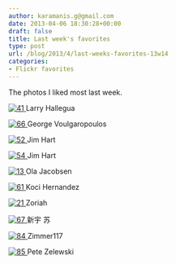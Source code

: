 ```yaml
---
author: karamanis.g@gmail.com
date: 2013-04-06 18:30:28+00:00
draft: false
title: Last week's favorites
type: post
url: /blog/2013/4/last-weeks-favorites-13w14
categories:
- Flickr favorites
---
```


The photos I liked most last week.

[![41](http://farm9.staticflickr.com/8241/8583976713_14d183b6a4_b.jpg)
](http://www.flickr.com/photos/64515520@N02/8583976713)
Larry Hallegua





[![66](http://farm9.staticflickr.com/8520/8604839398_c6af767476_b.jpg)
](http://www.flickr.com/photos/68807691@N00/8604839398)
George Voulgaropoulos





[![52](http://farm9.staticflickr.com/8388/8591726235_58f9b93536_b.jpg)
](http://www.flickr.com/photos/31477151@N04/8591726235)
Jim Hart





[![54](http://farm9.staticflickr.com/8100/8609197527_fe2e1557a2_b.jpg)
](http://www.flickr.com/photos/31477151@N04/8609197527)
Jim Hart





[![13](http://farm9.staticflickr.com/8520/8613803385_204d89a991_b.jpg)
](http://www.flickr.com/photos/27556041@N04/8613803385)
Ola Jacobsen





[![61](http://farm9.staticflickr.com/8533/8602102025_b718a1aa05.jpg)
](http://www.flickr.com/photos/44908314@N00/8602102025)
Koci Hernandez





[![21](http://farm9.staticflickr.com/8406/8616241388_1ebfef80ed_b.jpg)
](http://www.flickr.com/photos/46676910@N00/8616241388)
Zoriah





[![67](http://farm9.staticflickr.com/8379/8604443467_71bbb776a9_b.jpg)
](http://www.flickr.com/photos/36638309@N00/8604443467)
新宇 苏





[![84](http://farm9.staticflickr.com/8242/8573792683_7e8f35a44e_b.jpg)
](http://www.flickr.com/photos/32662406@N03/8573792683)
Zimmer117





[![85](http://farm9.staticflickr.com/8219/8255440004_a77bc3cb70_b.jpg)
](http://www.flickr.com/photos/51138073@N04/8255440004)
Pete Zelewski
